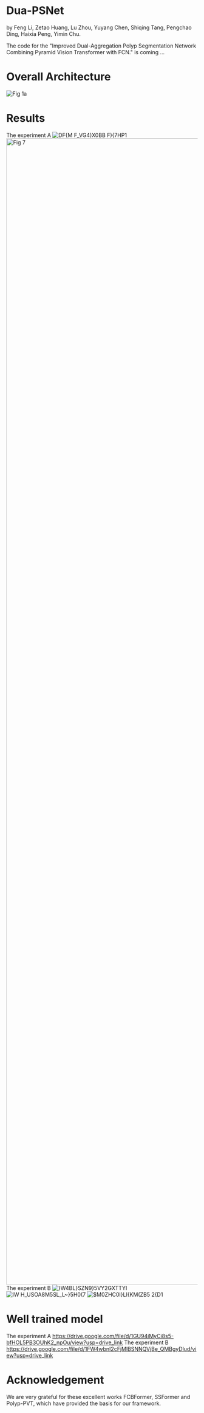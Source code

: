 # Dua-PSNet
by Feng Li, Zetao Huang, Lu Zhou, Yuyang Chen, Shiqing Tang, Pengchao Ding, Haixia Peng, Yimin Chu.

The code for the "Improved Dual-Aggregation Polyp Segmentation Network Combining Pyramid Vision Transformer with FCN." is coming ...

# Overall Architecture
![Fig 1a](https://github.com/Zachary-Hwang/Dua-PSNet/assets/36326745/6c634e8e-364e-4efa-ae3c-e47a5a9ec458)

# Results
The experiment A
![DF{M F_VG4)X0BB F){7HP1](https://github.com/Zachary-Hwang/Dua-PSNet/assets/36326745/e474eef5-b43f-435a-a954-80e20aeea337)
<img width="3013" alt="Fig 7" src="https://github.com/Zachary-Hwang/Dua-PSNet/assets/36326745/6f9d77f9-1a0a-44c1-b5ec-4f8bf645dde4">
The experiment B
![}W4BL}SZN9}`5VY2G`XTTYI](https://github.com/Zachary-Hwang/Dua-PSNet/assets/36326745/d435b30a-286f-4f6f-bcdf-c5b06736293c)
![IW H_USOA8M5SL_L~}5H0(7](https://github.com/Zachary-Hwang/Dua-PSNet/assets/36326745/efd1a25b-cd5d-4c4f-a072-a2eafff8c4d2)
![$M0ZHC0I}LI{KM(ZB5 2{D1](https://github.com/Zachary-Hwang/Dua-PSNet/assets/36326745/6dfdf8a7-88c4-4e7a-8501-71ab1e0f7c4a)

# Well trained model
The experiment A
https://drive.google.com/file/d/1GU94iMyCi8s5-bfHOL5PB3OUhK2_npOu/view?usp=drive_link
The experiment B
https://drive.google.com/file/d/1FW4wbnI2cFjMlBSNNQVjBe_QMBgyDlud/view?usp=drive_link

# Acknowledgement
We are very grateful for these excellent works FCBFormer, SSFormer and Polyp-PVT, which have provided the basis for our framework.
